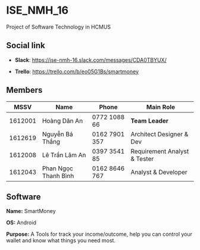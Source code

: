 # ISE_NMH_16
Project of Software Technology in HCMUS

## Social link

- **Slack**: https://ise-nmh-16.slack.com/messages/CDA0TBYUX/

- **Trello**: https://trello.com/b/eo05G1Bs/smartmoney

## Members

MSSV | Name | Phone | Main Role
--- | --- | --- | ---
1612001 | Hoàng Dân An | 0772 1088 66 | **Team Leader**
1612619 | Nguyễn Bá Thắng | 0162 7901 357 | Architect Designer & Dev
1612008 | Lê Trần Lâm An | 0397 3541 85 | Requirement Analyst & Tester
1612043 | Phan Ngọc Thanh Bình | 0162 8646 767 | Analyst & Developer

## Software

**Name:** SmartMoney

**OS:** Android

**Purpose:** A Tools for track your income/outcome, help you can control your wallet and know what things you need most.
